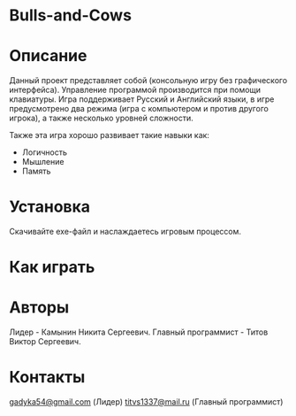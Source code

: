 # Bulls-and-Cows



# Описание 
Данный проект представляет собой (консольную игру без графического интерфейса). Управление программой производится при помощи клавиатуры.
Игра поддерживает Русский и Английский языки, в игре предусмотрено два режима (игра с компьютером и против другого игрока), а также несколько уровней сложности.

Также эта игра хорошо развивает такие навыки как:
- Логичность
- Мышление
- Память

# Установка 
Скачивайте exe-файл и наслаждаетесь игровым процессом.



# Как играть 















# Авторы 
Лидер - Камынин Никита Сергеевич.
Главный программист - Титов Виктор Сергеевич.



# Контакты
gadyka54@gmail.com (Лидер)
titvs1337@mail.ru (Главный программист)





